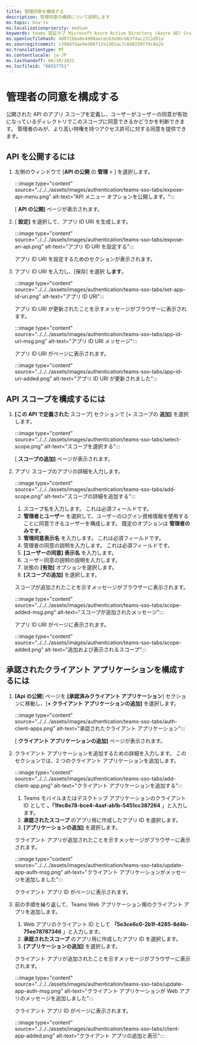 ```yaml
---
title: 管理同意を構成する
description: 管理同意の構成について説明します
ms.topic: how-to
ms.localizationpriority: medium
keywords: teams 認証タブ Microsoft Azure Active Directory (Azure AD) Graph API
ms.openlocfilehash: 4d072bba0e4900aecec63e06cb63f4ac2311d91a
ms.sourcegitcommit: c398dfdae9ed96f12e1401ac7c8d0228ff9c0a2b
ms.translationtype: MT
ms.contentlocale: ja-JP
ms.lasthandoff: 06/30/2022
ms.locfileid: "66557751"
---
```

# <a name="configure-admin-consent"></a>管理者の同意を構成する

公開された API のアプリ スコープを定義し、ユーザーがユーザーの同意が有効になっているディレクトリでこのスコープに同意できるかどうかを判断できます。 管理者のみが、より高い特権を持つアクセス許可に対する同意を提供できます。

## <a name="to-expose-an-api"></a>API を公開するには

1. 左側のウィンドウで [**API の公開** の **管理** > ] を選択します。

    :::image type="content" source="../../../assets/images/authentication/teams-sso-tabs/expose-api-menu.png" alt-text="API メニュー オプションを公開します。":::

    [ **API の公開]** ページが表示されます。

1. [ **設定]** を選択して、アプリ ID URI を生成します。

    :::image type="content" source="../../../assets/images/authentication/teams-sso-tabs/expose-an-api.png" alt-text="アプリ ID URI を設定する":::

    アプリ ID URI を設定するためのセクションが表示されます。

1. アプリ ID URI を入力し、[保存] を選択 **します**。

    :::image type="content" source="../../../assets/images/authentication/teams-sso-tabs/set-app-id-uri.png" alt-text="アプリ ID URI":::

    アプリ ID URI が更新されたことを示すメッセージがブラウザーに表示されます。

    :::image type="content" source="../../../assets/images/authentication/teams-sso-tabs/app-id-uri-msg.png" alt-text="アプリ ID URI メッセージ":::

    アプリ ID URI がページに表示されます。

    :::image type="content" source="../../../assets/images/authentication/teams-sso-tabs/app-id-uri-added.png" alt-text="アプリ ID URI が更新されました":::

## <a name="to-configure-api-scope"></a>API スコープを構成するには

1. **[この API で定義された** スコープ] セクションで [+ スコープの **追加]** を選択します。

    :::image type="content" source="../../../assets/images/authentication/teams-sso-tabs/select-scope.png" alt-text="スコープを選択する":::

    [ **スコープの追加]** ページが表示されます。

1. アプリ スコープのアプリの詳細を入力します。

    :::image type="content" source="../../../assets/images/authentication/teams-sso-tabs/add-scope.png" alt-text="スコープの詳細を追加する":::

    1. スコープ名を入力します。 これは必須フィールドです。
    1. **管理者とユーザー** を選択して、ユーザーのログイン資格情報を使用することに同意できるユーザーを構成します。 既定のオプションは **管理者のみです**。
    1. **管理同意表示名** を入力します。 これは必須フィールドです。
    1. 管理者の同意の説明を入力します。 これは必須フィールドです。
    1. **[ユーザーの同意] 表示名** を入力します。
    1. ユーザー同意の説明の説明を入力します。
    1. 状態の **[有効]** オプションを選択します。
    1. **[スコープの追加]** を選択します。

    スコープが追加されたことを示すメッセージがブラウザーに表示されます。

    :::image type="content" source="../../../assets/images/authentication/teams-sso-tabs/scope-added-msg.png" alt-text="スコープが追加されたメッセージ":::

    アプリ ID URI がページに表示されます。

    :::image type="content" source="../../../assets/images/authentication/teams-sso-tabs/scope-added.png" alt-text="追加および表示されるスコープ":::

## <a name="to-configure-authorized-client-application"></a>承認されたクライアント アプリケーションを構成するには

1. **[Api の公開**] ページを **[承認済みクライアント アプリケーション**] セクションに移動し、[**+ クライアント アプリケーションの追加]** を選択します。

    :::image type="content" source="../../../assets/images/authentication/teams-sso-tabs/auth-client-apps.png" alt-text="承認されたクライアント アプリケーション":::

    [ **クライアント アプリケーションの追加]** ページが表示されます。

1. クライアント アプリケーションを追加するための詳細を入力します。 このセクションでは、2 つのクライアント アプリケーションを追加します。

    :::image type="content" source="../../../assets/images/authentication/teams-sso-tabs/add-client-app.png" alt-text="クライアント アプリケーションを追加する":::

    1. Teams モバイルまたはデスクトップ アプリケーションのクライアント ID として **、「1fec8e78-bce4-4aaf-ab1b-5451cc387264** 」と入力します。
    1. **承認されたスコープ** のアプリ用に作成したアプリ ID を選択します。
    1. **[アプリケーションの追加]** を選択します。

    クライアント アプリが追加されたことを示すメッセージがブラウザーに表示されます。

    :::image type="content" source="../../../assets/images/authentication/teams-sso-tabs/update-app-auth-msg.png" alt-text="クライアント アプリケーションがメッセージを追加しました":::

    クライアント アプリ ID がページに表示されます。

1. 前の手順を繰り返して、Teams Web アプリケーション用のクライアント アプリを追加します。

    1. Web アプリのクライアント ID として **「5e3ce6c0-2b1f-4285-8d4b-75ee78787346** 」と入力します。
    1. **承認されたスコープ** のアプリ用に作成したアプリ ID を選択します。
    1. **[アプリケーションの追加]** を選択します。

    クライアント アプリが追加されたことを示すメッセージがブラウザーに表示されます。

    :::image type="content" source="../../../assets/images/authentication/teams-sso-tabs/update-app-auth-msg.png" alt-text="クライアント アプリケーションが Web アプリのメッセージを追加しました":::

    クライアント アプリ ID がページに表示されます。

    :::image type="content" source="../../../assets/images/authentication/teams-sso-tabs/client-app-added.png" alt-text="クライアント アプリの追加と表示":::
